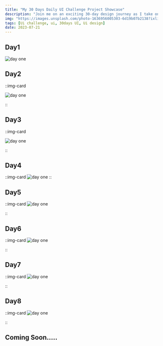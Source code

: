 ```yaml
---
title: "My 30 Days Daily UI Challenge Project Showcase"
description: "Join me on an exciting 30-day design journey as I take on the Daily UI Challenge. Over the past week, I am immersing myself in exploring and crafting different UI designs to elevate my creative skills. In this blog, I am sharing my 7-day UI designs. Stay tuned for daily updates and feel free to share your thoughts on this."
img: "https://images.unsplash.com/photo-1636956005303-6d19b07b2138?ixlib=rb-4.0.3&ixid=M3wxMjA3fDB8MHxwaG90by1wYWdlfHx8fGVufDB8fHx8fA%3D%3D&auto=format&fit=crop&w=870&q=80"
tags: [Ui challenge, ui, 30days UI, Ui design]
date: 2023-07-21
---
```


## Day1

![day one](/blogImages/dailyUi/day01.png)

## Day2

::img-card

![day one](/blogImages/dailyUi/day02.png)

::

## Day3

::img-card

![day one](/blogImages/dailyUi/day03.png)

::

## Day4

::img-card
![day one](/blogImages/dailyUi/day04.png)
::

## Day5

::img-card
![day one](/blogImages/dailyUi/day05.png)

::

## Day6

::img-card
![day one](/blogImages/dailyUi/day06.png)

::

## Day7

::img-card
![day one](/blogImages/dailyUi/day07.png)

::

## Day8

::img-card
![day one](/blogImages/dailyUi/day08.png)

::

## Coming Soon.....
